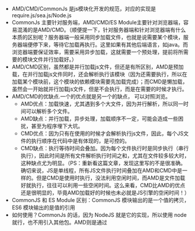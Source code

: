 - AMD/CMD/CommonJs 是js模块化开发的规范，对应的实现是require.js/sea.js/Node.js
- CommonJs 主要针对服务端，AMD/CMD/ES Module主要针对浏览器端，容易混淆的是AMD/CMD。（顺便提一下，针对服务器端和针对浏览器端有什么本质的区别呢？服务器端一般采用同步加载文件，也就是说需要某个模块，服务器端便停下来，等待它加载再执行。这里如果有其他后端语言，如java。而浏览器端要保证效率，需要采用异步加载，这就需要一个预处理，提前将所需要的模块文件并行加载好。）
- AMD/CMD区别，虽然都是并行加载js文件，但还是有所区别，AMD是预加载，在并行加载js文件同时，还会解析执行该模块（因为还需要执行，所以在加载某个模块前，这个模块的依赖模块需要先加载完成）；而CMD是懒加载，虽然会一开始就并行加载js文件，但是不会执行，而是在需要的时候才执行。
- AMD/CMD的优缺点.一个的优点就是另一个的缺点， 可以对照浏览。
  - AMD优点：加载快速，尤其遇到多个大文件，因为并行解析，所以同一时间可以解析多个文件。
  - AMD缺点：并行加载，异步处理，加载顺序不一定，可能会造成一些困扰，甚至为程序埋下大坑。
  - CMD优点：因为只有在使用的时候才会解析执行js文件，因此，每个JS文件的执行顺序在代码中是有体现的，是可控的。
  - CMD缺点：执行等待时间会叠加。因为每个文件执行时是同步执行（串行执行），因此时间是所有文件解析执行时间之和，尤其在文件较多较大时，这种缺点尤为明显。（PS：重新看这篇文章，发现这里写的不是很准确。确切来说，JS是单线程，所有JS文件执行时间叠加在AMD和CMD中是一样的。但是CMD是使用时执行，没法利用空闲时间，而AMD是文件加载好就执行，往往可以利用一些空闲时间。这么来看，CMD比AMD的优点还是很明显的，毕竟AMD加载好的时候也未必就是JS引擎的空闲时间！）
- CommonJS 和 ES Module 区别：CommonJS 模块输出的是一个值的拷贝，ES6 模块输出的是值的引用
- 如何使用？CommonJs 的话，因为 NodeJS 就是它的实现，所以使用 node 就行，也不用引入其他包。AMD则是通过<script>标签引入require.js，CMD则是引入sea.js
UMD是AMD和CommonJS的糅合-

>  esm 为静态导入，正因如此，可在编译期进行 Tree Shaking，减少 js 体积。
  
-----------------------------------------------------------------------------------------------------
AMD 规范在这里：https://github.com/amdjs/amdjs-api/wiki/AMD

CMD 规范在这里：https://github.com/seajs/seajs/issues/242

AMD 是 RequireJS 在推广过程中对模块定义的规范化产出。

CMD 是 SeaJS 在推广过程中对模块定义的规范化产出。类似的还有 CommonJS Modules/2.0 规范，是 BravoJS 在推广过程中对模块定义的规范化产出。还有不少⋯⋯
这些规范的目的都是为了 JavaScript 的模块化开发，特别是在浏览器端的。

> 目前这些规范的实现都能达成浏览器端模块化开发的目的。

区别：
- 对于依赖的模块，AMD 是提前执行，CMD 是延迟执行。不过 RequireJS 从 2.0 开始，也改成可以延迟执行（根据写法不同，处理方式不同）。CMD 推崇 as lazy as possible.
- CMD 推崇依赖就近，AMD 推崇依赖前置。

看代码：

```bash
// CMD
define(function(require, exports, module) {
  var a = require('./a')
  a.doSomething()
  // 此处略去 100 行
  var b = require('./b') // 依赖可以就近书写
  b.doSomething()
  // ... 
})
// AMD 默认推荐的是
define(['./a', './b'], function(a, b) {  // 依赖必须一开始就写好
  a.doSomething()
  // 此处略去 100 行
  b.doSomething()
  ...
})
```

- AMD 的 API 默认是一个当多个用，CMD 的 API 严格区分，推崇职责单一。

比如 AMD 里，require 分全局 require 和局部 require，都叫 require。
CMD 里，没有全局 require，而是根据模块系统的完备性，提供 seajs.use 来实现模块系统的加载启动。
CMD 里，每个 API 都简单纯粹。


作者：玉伯
链接：https://www.zhihu.com/question/20351507/answer/14859415
来源：知乎
著作权归作者所有。商业转载请联系作者获得授权，非商业转载请注明出处。

